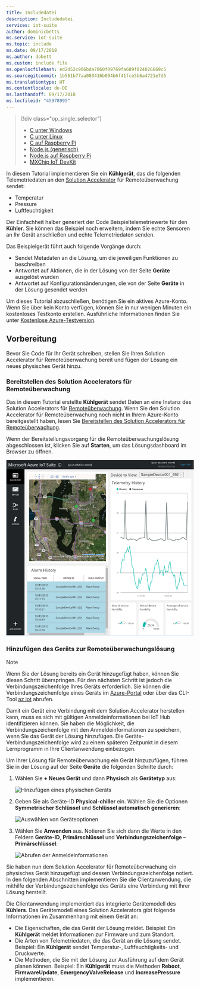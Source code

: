 ```yaml
---
title: Includedatei
description: Includedatei
services: iot-suite
author: dominicbetts
ms.service: iot-suite
ms.topic: include
ms.date: 09/17/2018
ms.author: dobett
ms.custom: include file
ms.openlocfilehash: ed2d52c906bda7060f09769fa689f824026669c5
ms.sourcegitcommit: 1b561b77aa080416b094b6f41fce5b6a4721e7d5
ms.translationtype: HT
ms.contentlocale: de-DE
ms.lasthandoff: 09/17/2018
ms.locfileid: "45978995"
---
```

> [!div class="op_single_selector"]
> * [C unter Windows](../articles/iot-accelerators/iot-accelerators-connecting-devices.md)
> * [C unter Linux](../articles/iot-accelerators/iot-accelerators-connecting-devices-linux.md)
> * [C auf Raspberry Pi](../articles/iot-accelerators/iot-accelerators-connecting-pi-c.md)
> * [Node.js (generisch)](../articles/iot-accelerators/iot-accelerators-connecting-devices-node.md)
> * [Node.js auf Raspberry Pi](../articles/iot-accelerators/iot-accelerators-connecting-pi-node.md)
> * [MXChip IoT DevKit](../articles/iot-accelerators/iot-accelerators-arduino-iot-devkit-az3166-devkit-remote-monitoringV2.md)

In diesem Tutorial implementieren Sie ein **Kühlgerät**, das die folgenden Telemetriedaten an den [Solution Accelerator](../articles/iot-accelerators/about-iot-accelerators.md) für Remoteüberwachung sendet:

* Temperatur
* Pressure
* Luftfeuchtigkeit

Der Einfachheit halber generiert der Code Beispieltelemetriewerte für den **Kühler**. Sie können das Beispiel noch erweitern, indem Sie echte Sensoren an Ihr Gerät anschließen und echte Telemetriedaten senden.

Das Beispielgerät führt auch folgende Vorgänge durch:

* Sendet Metadaten an die Lösung, um die jeweiligen Funktionen zu beschreiben
* Antwortet auf Aktionen, die in der Lösung von der Seite **Geräte** ausgelöst wurden
* Antwortet auf Konfigurationsänderungen, die von der Seite **Geräte** in der Lösung gesendet werden

Um dieses Tutorial abzuschließen, benötigen Sie ein aktives Azure-Konto. Wenn Sie über kein Konto verfügen, können Sie in nur wenigen Minuten ein kostenloses Testkonto erstellen. Ausführliche Informationen finden Sie unter [Kostenlose Azure-Testversion](http://azure.microsoft.com/pricing/free-trial/).

## <a name="before-you-start"></a>Vorbereitung

Bevor Sie Code für Ihr Gerät schreiben, stellen Sie Ihren Solution Accelerator für Remoteüberwachung bereit und fügen der Lösung ein neues physisches Gerät hinzu.

### <a name="deploy-your-remote-monitoring-solution-accelerator"></a>Bereitstellen des Solution Accelerators für Remoteüberwachung

Das in diesem Tutorial erstellte **Kühlgerät** sendet Daten an eine Instanz des Solution Accelerators für [Remoteüberwachung](../articles/iot-accelerators/quickstart-remote-monitoring-deploy.md). Wenn Sie den Solution Accelerator für Remoteüberwachung noch nicht in Ihrem Azure-Konto bereitgestellt haben, lesen Sie [Bereitstellen des Solution Accelerators für Remoteüberwachung](../articles/iot-accelerators/quickstart-remote-monitoring-deploy.md).

Wenn der Bereitstellungsvorgang für die Remoteüberwachungslösung abgeschlossen ist, klicken Sie auf **Starten**, um das Lösungsdashboard im Browser zu öffnen.

![Das Lösungsdashboard](media/iot-suite-selector-connecting/dashboard.png)

### <a name="add-your-device-to-the-remote-monitoring-solution"></a>Hinzufügen des Geräts zur Remoteüberwachungslösung

> [!NOTE]
> Wenn Sie der Lösung bereits ein Gerät hinzugefügt haben, können Sie diesen Schritt überspringen. Für den nächsten Schritt ist jedoch die Verbindungszeichenfolge Ihres Geräts erforderlich. Sie können die Verbindungszeichenfolge eines Geräts im [Azure-Portal](https://portal.azure.com) oder über das CLI-Tool [az iot](https://docs.microsoft.com/cli/azure/iot?view=azure-cli-latest) abrufen.

Damit ein Gerät eine Verbindung mit dem Solution Accelerator herstellen kann, muss es sich mit gültigen Anmeldeinformationen bei IoT Hub identifizieren können. Sie haben die Möglichkeit, die Verbindungszeichenfolge mit den Anmeldeinformationen zu speichern, wenn Sie das Gerät der Lösung hinzufügen. Die Geräte-Verbindungszeichenfolge wird zu einem späteren Zeitpunkt in diesem Lernprogramm in Ihre Clientanwendung einbezogen.

Um Ihrer Lösung für Remoteüberwachung ein Gerät hinzuzufügen, führen Sie in der Lösung auf der Seite **Geräte** die folgenden Schritte durch:

1. Wählen Sie **+ Neues Gerät** und dann **Physisch** als **Gerätetyp** aus:

    ![Hinzufügen eines physischen Geräts](media/iot-suite-selector-connecting/devicesprovision.png)

1. Geben Sie als Geräte-ID **Physical-chiller** ein. Wählen Sie die Optionen **Symmetrischer Schlüssel** und **Schlüssel automatisch generieren**:

    ![Auswählen von Geräteoptionen](media/iot-suite-selector-connecting/devicesoptions.png)

1. Wählen Sie **Anwenden** aus. Notieren Sie sich dann die Werte in den Feldern **Geräte-ID**, **Primärschlüssel** und **Verbindungszeichenfolge – Primärschlüssel**:

    ![Abrufen der Anmeldeinformationen](media/iot-suite-selector-connecting/credentials.png)

Sie haben nun dem Solution Accelerator für Remoteüberwachung ein physisches Gerät hinzugefügt und dessen Verbindungszeichenfolge notiert. In den folgenden Abschnitten implementieren Sie die Clientanwendung, die mithilfe der Verbindungszeichenfolge des Geräts eine Verbindung mit Ihrer Lösung herstellt.

Die Clientanwendung implementiert das integrierte Gerätemodell des **Kühlers**. Das Gerätemodell eines Solution Accelerators gibt folgende Informationen im Zusammenhang mit einem Gerät an:

* Die Eigenschaften, die das Gerät der Lösung meldet. Beispiel: Ein **Kühlgerät** meldet Informationen zur Firmware und zum Standort.
* Die Arten von Telemetriedaten, die das Gerät an die Lösung sendet. Beispiel: Ein **Kühlgerät** sendet Temperatur-, Luftfeuchtigkeits- und Druckwerte.
* Die Methoden, die Sie mit der Lösung zur Ausführung auf dem Gerät planen können. Beispiel: Ein **Kühlgerät** muss die Methoden **Reboot**, **FirmwareUpdate**, **EmergencyValveRelease** und  **IncreasePressure** implementieren.